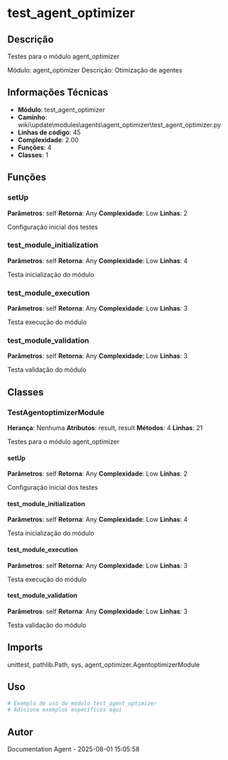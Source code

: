 # test_agent_optimizer

## Descrição

Testes para o módulo agent_optimizer

Módulo: agent_optimizer
Descrição: Otimização de agentes

## Informações Técnicas

- **Módulo**: test_agent_optimizer
- **Caminho**: wiki\update\modules\agents\agent_optimizer\test_agent_optimizer.py
- **Linhas de código**: 45
- **Complexidade**: 2.00
- **Funções**: 4
- **Classes**: 1

## Funções

### setUp

**Parâmetros**: self
**Retorna**: Any
**Complexidade**: Low
**Linhas**: 2

Configuração inicial dos testes

### test_module_initialization

**Parâmetros**: self
**Retorna**: Any
**Complexidade**: Low
**Linhas**: 4

Testa inicialização do módulo

### test_module_execution

**Parâmetros**: self
**Retorna**: Any
**Complexidade**: Low
**Linhas**: 3

Testa execução do módulo

### test_module_validation

**Parâmetros**: self
**Retorna**: Any
**Complexidade**: Low
**Linhas**: 3

Testa validação do módulo

## Classes

### TestAgentoptimizerModule

**Herança**: Nenhuma
**Atributos**: result, result
**Métodos**: 4
**Linhas**: 21

Testes para o módulo agent_optimizer

#### setUp

**Parâmetros**: self
**Retorna**: Any
**Complexidade**: Low
**Linhas**: 2

Configuração inicial dos testes

#### test_module_initialization

**Parâmetros**: self
**Retorna**: Any
**Complexidade**: Low
**Linhas**: 4

Testa inicialização do módulo

#### test_module_execution

**Parâmetros**: self
**Retorna**: Any
**Complexidade**: Low
**Linhas**: 3

Testa execução do módulo

#### test_module_validation

**Parâmetros**: self
**Retorna**: Any
**Complexidade**: Low
**Linhas**: 3

Testa validação do módulo

## Imports

unittest, pathlib.Path, sys, agent_optimizer.AgentoptimizerModule

## Uso

```python
# Exemplo de uso do módulo test_agent_optimizer
# Adicione exemplos específicos aqui
```

## Autor

Documentation Agent - 2025-08-01 15:05:58
